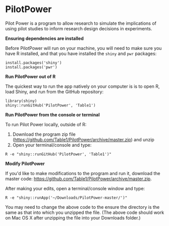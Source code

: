 PilotPower
==========

Pilot Power is a program to allow research to simulate the implications of using pilot studies to inform research design decisions in experiments.

**Ensuring dependencies are installed**

Before PilotPower will run on your machine, you will need to make sure you have R installed, and that you have installed the ```shiny``` and ```pwr``` packages:

```
install.packages('shiny')
install.packages('pwr')
```

**Run PilotPower out of R**

The quickest way to run the app natively on your computer is is to open R, load Shiny, and run from the GitHub repository:

```
library(shiny)
shiny::runGitHub('PilotPower', 'Table1')
```

**Run PilotPower from the console or terminal**

To run Pilot Power locally, outside of R:

1. Download the program zip file (https://github.com/Table1/PilotPower/archive/master.zip) and unzip
2. Open your terminal/console and type:

  ```
  R -e "shiny::runGitHub('PilotPower', 'Table1')"
  ```

**Modify PilotPower**

If you'd like to make modifications to the program and run it, download the master code:  https://github.com/Table1/PilotPower/archive/master.zip. 

After making your edits, open a terminal/console window and type:

```
R -e "shiny::runApp('~/Downloads/PilotPower-master/')"
```

You may need to change the above code to the ensure the directory is the same as that into which you unzipped the file. (The above code should work on Mac OS X after unzipping the file into your Downloads folder.)